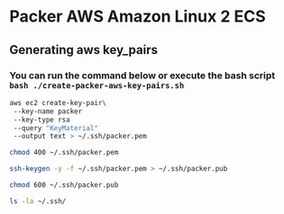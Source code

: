 # Packer AWS Amazon Linux 2 ECS

## Generating aws key_pairs

### You can run the command below or execute the bash script `bash ./create-packer-aws-key-pairs.sh`

```bash
aws ec2 create-key-pair\ 
 --key-name packer 
 --key-type rsa 
 --query "KeyMaterial" 
 --output text > ~/.ssh/packer.pem

chmod 400 ~/.ssh/packer.pem

ssh-keygen -y -f ~/.ssh/packer.pem > ~/.ssh/packer.pub

chmod 600 ~/.ssh/packer.pub

ls -la ~/.ssh/
```
